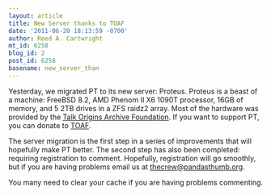 ```yaml
---
layout: article
title: New Server thanks to TOAF
date: '2011-06-20 18:13:59 -0700'
author: Reed A. Cartwright
mt_id: 6258
blog_id: 2
post_id: 6258
basename: new_server_than
---
```

Yesterday, we migrated PT to its new server: Proteus.  Proteus is a beast of a machine: FreeBSD 8.2, AMD Phenom II X6 1090T processor, 16GB of memory, and 5 2TB drives in a ZFS raidz2 array.  Most of the hardware was provided by the [Talk Origins Archive Foundation](http://www.talkorigins.org/foundation/donate.html).  If you want to support PT, you can donate to [TOAF](http://www.talkorigins.org/foundation/donate.html).

The server migration is the first step in a series of improvements that will hopefully make PT better.  The second step has also been completed: requiring registration to comment.  Hopefully, registration will go smoothly, but if you are having problems email us at thecrew@pandasthumb.org.

You many need to clear your cache if you are having problems commenting.
